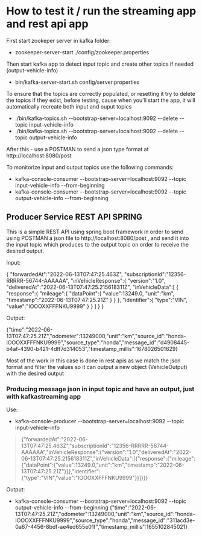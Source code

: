 # How to test it / run the streaming app and rest api app

First start zookeper server in kafka folder:

- zookeeper-server-start ./config/zookeeper.properties

Then start kafka app to detect input topic and create other topics if needed (output-vehicle-info)

- bin/kafka-server-start.sh config/server.properties

To ensure that the topics are correctly populated, or resetting it try to delete the topics if they exist, before testing, cause when you'll start the app,
it will automatically recreate both input and ouput topics

- ./bin/kafka-topics.sh --bootstrap-server=localhost:9092 --delete --topic input-vehicle-info
- ./bin/kafka-topics.sh --bootstrap-server=localhost:9092 --delete --topic output-vehicle-info

After this - use a POSTMAN to send a json type format at http://localhost:8080/post

To monitorize input and output topics use the following commands:

- kafka-console-consumer --bootstrap-server=localhost:9092 --topic input-vehicle-info --from-beginning
- kafka-console-consumer --bootstrap-server=localhost:9092 --topic output-vehicle-info --from-beginning

## Producer Service REST API SPRING

This is a simple REST API using spring boot framework in order to send using POSTMAN a json file to http://localhost:8080/post , and send it into the input topic
which produces to the output topic on order to receive the desired output.

Input: 


{
    "forwardedAt":"2022-06-13T07:47:25.463Z",
    "subscriptionId":"12356-RRRRR-56744-AAAAAA",
    "inVehicleResponse":{
        "version":"1.0",
        "deliveredAt":"2022-06-13T07:47:25.215618311Z",
        "inVehicleData":[
            {
            "response":{
                "mileage":{
                    "dataPoint":{
                        "value":13249.0,
                        "unit":"km",
                        "timestamp":"2022-06-13T07:47:25.21Z"
                        }
                    }
                },
                "identifier":{
                    "type":"VIN",
                    "value":"IOOOXXFFFNKU9999"
                }
            }
        ]
    }
}

Output:

{"time":"2022-06-13T07:47:25.21Z","odometer":13249000,"unit":"km","source_id":"honda-IOOOXXFFFNKU9999","source_type":"honda","message_id":"d4908445-b4af-4390-b421-4dff7d314053","timestamp_millis":1678026501629}

Most of the work in this case is done in rest apis as we match the json format and filter the values so it can output a new object (VehicleOutput) with the desired output


### Producing message json in input topic and have an output, just with kafkastreaming app

Use:
- kafka-console-producer --bootstrap-server=localhost:9092 --topic input-vehicle-info
> {"forwardedAt":"2022-06-13T07:47:25.463Z","subscriptionId":"12356-RRRRR-56744-AAAAAA","inVehicleResponse":{"version":"1.0","deliveredAt":"2022-06-13T07:47:25.215618311Z","inVehicleData":[{"response":{"mileage":{"dataPoint":{"value":13249.0,"unit":"km","timestamp":"2022-06-13T07:47:25.21Z"}}},"identifier":{"type":"VIN","value":"IOOOXXFFFNKU9999"}}]}}} 

Output: 
- kafka-console-consumer --bootstrap-server=localhost:9092 --topic output-vehicle-info --from-beginning
{"time":"2022-06-13T07:47:25.21Z","odometer":13249000,"unit":"km","source_id":"honda-IOOOXXFFFNKU9999","source_type":"honda","message_id":"311acd3e-0a67-4456-8bdf-ae4ed655e01f","timestamp_millis":1655102845021}
